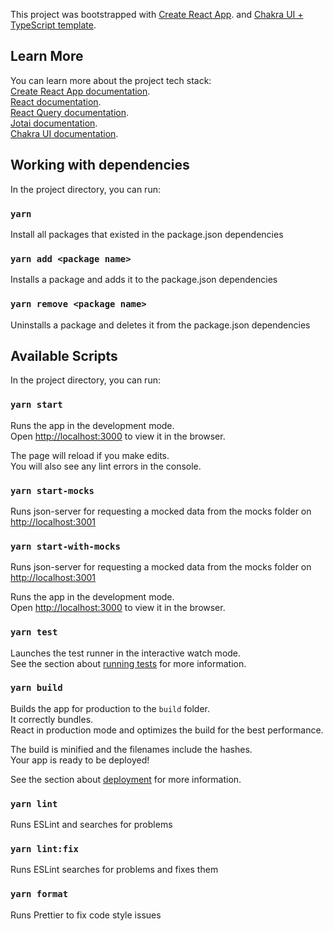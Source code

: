 This project was bootstrapped with
[Create React App](https://github.com/facebook/create-react-app). and
[Chakra UI + TypeScript template](https://chakra-ui.com/getting-started/cra-guide).

## Learn More

You can learn more about the project tech stack: <br />
[Create React App documentation](https://facebook.github.io/create-react-app/docs/getting-started). <br />
[React documentation](https://reactjs.org/). <br />
[React Query documentation](https://react-query-v3.tanstack.com/overview). <br />
[Jotai documentation](https://jotai.org/). <br />
[Chakra UI documentation](https://chakra-ui.com/).

## Working with dependencies

In the project directory, you can run:

### `yarn`

Install all packages that existed in the package.json dependencies

### `yarn add <package name>`

Installs a package and adds it to the package.json dependencies

### `yarn remove <package name>`

Uninstalls a package and deletes it from the package.json dependencies

## Available Scripts

In the project directory, you can run:

### `yarn start`

Runs the app in the development mode. <br />
Open [http://localhost:3000](http://localhost:3000) to view it in the browser. <br />

The page will reload if you make edits. <br />
You will also see any lint errors in the console.

### `yarn start-mocks`

Runs json-server for requesting a mocked data from the mocks folder on [http://localhost:3001](http://localhost:3001)

### `yarn start-with-mocks`

Runs json-server for requesting a mocked data from the mocks folder on [http://localhost:3001](http://localhost:3001) <br />

Runs the app in the development mode. <br />
Open [http://localhost:3000](http://localhost:3000) to view it in the browser.

### `yarn test`

Launches the test runner in the interactive watch mode. <br />
See the section about [running tests](https://facebook.github.io/create-react-app/docs/running-tests) for more information.

### `yarn build`

Builds the app for production to the `build` folder. <br />
It correctly bundles. <br />
React in production mode and optimizes the build for the best performance. <br />

The build is minified and the filenames include the hashes. <br />
Your app is ready to be deployed! <br />

See the section about [deployment](https://facebook.github.io/create-react-app/docs/deployment) for more information.

### `yarn lint`

Runs ESLint and searches for problems

### `yarn lint:fix`

Runs ESLint searches for problems and fixes them

### `yarn format`

Runs Prettier to fix code style issues
